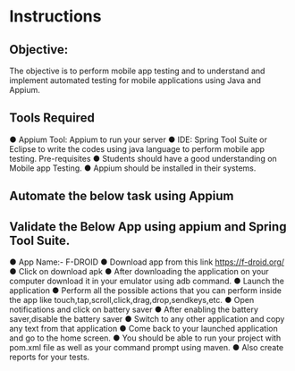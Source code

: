 # Instructions
## Objective:
The objective is to perform mobile app testing and to understand and implement
automated testing for mobile applications using Java and Appium.

## Tools Required
● Appium Tool: Appium to run your server
● IDE: Spring Tool Suite or Eclipse to write the codes using java language to perform mobile app testing.
Pre-requisites
● Students should have a good understanding on Mobile app Testing.
● Appium should be installed in their systems.

## Automate the below task using Appium
## Validate the Below App using appium and Spring Tool Suite.

● App Name:- F-DROID
● Download app from this link https://f-droid.org/
● Click on download apk
● After downloading the application on your computer download it in your emulator using adb command.
● Launch the application
● Perform all the possible actions that you can perform inside the app like touch,tap,scroll,click,drag,drop,sendkeys,etc.
● Open notifications and click on battery saver
● After enabling the battery saver,disable the battery saver
● Switch to any other application and copy any text from that application
● Come back to your launched application and go to the home screen.
● You should be able to run your project with pom.xml file as well as your command prompt using maven.
● Also create reports for your tests.

